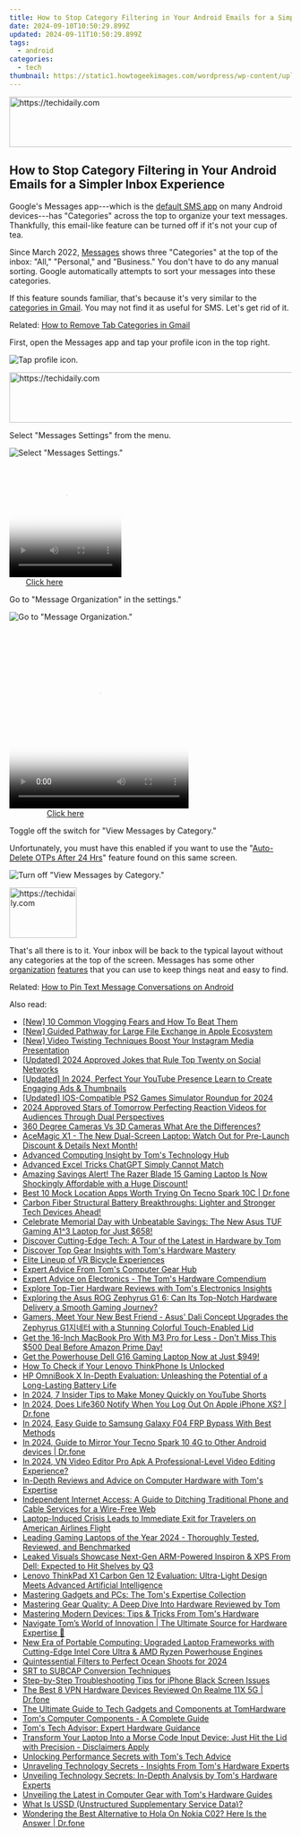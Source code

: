 ```yaml
---
title: How to Stop Category Filtering in Your Android Emails for a Simpler Inbox Experience
date: 2024-09-10T10:50:29.899Z
updated: 2024-09-11T10:50:29.899Z
tags:
  - android
categories:
  - tech
thumbnail: https://static1.howtogeekimages.com/wordpress/wp-content/uploads/2022/04/Messages-categories.png
---
```






<!-- affiliate ads begin -->
<a href="https://appsumo.8odi.net/c/5597632/2130871/7443" target="_top" id="2130871">
  <img src="//a.impactradius-go.com/display-ad/7443-2130871" border="0" alt="https://techidaily.com" width="728" height="90"/>
</a>
<img height="0" width="0" src="https://appsumo.8odi.net/i/5597632/2130871/7443" style="position:absolute;visibility:hidden;" border="0" />
<!-- affiliate ads end -->




## How to Stop Category Filtering in Your Android Emails for a Simpler Inbox Experience

Google's Messages app---which is the [default SMS app](https://techtrends.techidaily.com/guide-to-activate-or-deactivate-network-discovery-feature-in-windows-11/) on many Android devices---has "Categories" across the top to organize your text messages. Thankfully, this email-like feature can be turned off if it's not your cup of tea.

 Since March 2022, [Messages](https://www.anrdoezrs.net/links/3607085/type/dlg/sid/UUhtgUeUpU206268/https://play.google.com/store/apps/details?id=com.google.android.apps.messaging) shows three "Categories" at the top of the inbox: "All," "Personal," and "Business." You don't have to do any manual sorting. Google automatically attempts to sort your messages into these categories.

 If this feature sounds familiar, that's because it's very similar to the [categories in Gmail](https://extra-resources.techidaily.com/the-art-of-crafting-gopro-time-lapses/). You may not find it as useful for SMS. Let's get rid of it.

Related: [How to Remove Tab Categories in Gmail](https://extra-resources.techidaily.com/the-art-of-crafting-gopro-time-lapses/) 

 First, open the Messages app and tap your profile icon in the top right.

![Tap profile icon.](https://static1.howtogeekimages.com/wordpress/wp-content/uploads/2022/04/2022-04-13_11-27-25.jpg) 





<!-- affiliate ads begin -->
<a href="https://ephamedtechinc.pxf.io/c/5597632/2137212/26400" target="_top" id="2137212">
  <img src="//a.impactradius-go.com/display-ad/26400-2137212" border="0" alt="https://techidaily.com" width="728" height="90"/>
</a>
<img height="0" width="0" src="https://ephamedtechinc.pxf.io/i/5597632/2137212/26400" style="position:absolute;visibility:hidden;" border="0" />
<!-- affiliate ads end -->




 Select "Messages Settings" from the menu.

![Select "Messages Settings."](https://static1.howtogeekimages.com/wordpress/wp-content/uploads/2022/04/2022-04-13_11-27-52.jpg) 





<!-- affiliate ads begin -->
<span id="1374820">
					<video width="200" height="200" style="cursor:pointer"
           poster="//a.impactradius-go.com/display-clicktoplayimage/1374820.png"
           onclick="if(!this.playClicked){this.play();this.setAttribute('controls',true);this.playClicked=true;}">
	   <source src="//a.impactradius-go.com/display-ad/15852-1374820">
	   <img src="//a.impactradius-go.com/display-clicktoplayimage/1374820.png" style="border: none; height: 100%; width: 100%; object-fit: contain">
	</video>
	<div style="width:125px;text-align:center"><a href="javascript:window.open(decodeURIComponent('https%3A%2F%2Fthefitville.pxf.io%2Fc%2F5597632%2F1374820%2F15852'), '_blank');void(0);">Click here</a></div>
</span>
<img height="0" width="0" src="https://imp.pxf.io/i/5597632/1374820/15852" style="position:absolute;visibility:hidden;" border="0" />
<!-- affiliate ads end -->




 Go to "Message Organization" in the settings."

![Go to "Message Organization."](https://static1.howtogeekimages.com/wordpress/wp-content/uploads/2022/04/2022-04-13_11-29-08.jpg) 





<!-- affiliate ads begin -->
<span id="1498635">
					<video width="320" height="320" style="cursor:pointer"
           poster="//a.impactradius-go.com/display-clicktoplayimage/1498635.png"
           onclick="if(!this.playClicked){this.play();this.setAttribute('controls',true);this.playClicked=true;}">
	   <source src="//a.impactradius-go.com/display-ad/17326-1498635">
	   <img src="//a.impactradius-go.com/display-clicktoplayimage/1498635.png" style="border: none; height: 100%; width: 100%; object-fit: contain">
	</video>
	<div style="width:200px;text-align:center"><a href="javascript:window.open(decodeURIComponent('https%3A%2F%2Fancheer.sjv.io%2Fc%2F5597632%2F1498635%2F17326'), '_blank');void(0);">Click here</a></div>
</span>
<img height="0" width="0" src="https://imp.pxf.io/i/5597632/1498635/17326" style="position:absolute;visibility:hidden;" border="0" />
<!-- affiliate ads end -->




 Toggle off the switch for "View Messages by Category."

 Unfortunately, you must have this enabled if you want to use the "[Auto-Delete OTPs After 24 Hrs](https://facebook-video-content.techidaily.com/new-in-2024-the-art-of-digital-retrieval-saving-and-storing-chats-on-fb/)" feature found on this same screen.

![Turn off "View Messages by Category."](https://static1.howtogeekimages.com/wordpress/wp-content/uploads/2022/04/2022-04-13_11-56-05.jpg) 





<!-- affiliate ads begin -->
<a href="https://aligracehair.sjv.io/c/5597632/2135364/19272" target="_top" id="2135364">
  <img src="//a.impactradius-go.com/display-ad/19272-2135364" border="0" alt="https://techidaily.com" width="120" height="90"/>
</a>
<img height="0" width="0" src="https://aligracehair.sjv.io/i/5597632/2135364/19272" style="position:absolute;visibility:hidden;" border="0" />
<!-- affiliate ads end -->




 That's all there is to it. Your inbox will be back to the typical layout without any categories at the top of the screen. Messages has some other [organization](https://fix-guide.techidaily.com/how-to-use-special-features-virtual-location-on-motorola-moto-g73-5g-drfone-by-drfone-virtual-android/) [features](https://smart-video-editing.techidaily.com/updated-movie-mastery-unlocked-easy-tips-and-tricks-for-filmmakers-for-2024/) that you can use to keep things neat and easy to find.

Related: [How to Pin Text Message Conversations on Android](https://smart-video-editing.techidaily.com/updated-movie-mastery-unlocked-easy-tips-and-tricks-for-filmmakers-for-2024/)

<ins class="adsbygoogle"
     style="display:block"
     data-ad-format="autorelaxed"
     data-ad-client="ca-pub-7571918770474297"
     data-ad-slot="1223367746"></ins>



<ins class="adsbygoogle"
     style="display:block"
     data-ad-client="ca-pub-7571918770474297"
     data-ad-slot="8358498916"
     data-ad-format="auto"
     data-full-width-responsive="true"></ins>

<span class="atpl-alsoreadstyle">Also read:</span>
<div><ul>
<li><a href="https://youtube-zero.techidaily.com/0-common-vlogging-fears-and-how-to-beat-them/"><u>[New] 10 Common Vlogging Fears and How To Beat Them</u></a></li>
<li><a href="https://fox-hovers.techidaily.com/new-guided-pathway-for-large-file-exchange-in-apple-ecosystem/"><u>[New] Guided Pathway for Large File Exchange in Apple Ecosystem</u></a></li>
<li><a href="https://instagram-video-files.techidaily.com/new-video-twisting-techniques-boost-your-instagram-media-presentation/"><u>[New] Video Twisting Techniques  Boost Your Instagram Media Presentation</u></a></li>
<li><a href="https://twitter-videos.techidaily.com/updated-2024-approved-jokes-that-rule-top-twenty-on-social-networks/"><u>[Updated] 2024 Approved  Jokes that Rule  Top Twenty on Social Networks</u></a></li>
<li><a href="https://youtube-webster.techidaily.com/ed-in-2024-perfect-your-youtube-presence-learn-to-create-engaging-ads-and-thumbnails/"><u>[Updated] In 2024, Perfect Your YouTube Presence  Learn to Create Engaging Ads & Thumbnails</u></a></li>
<li><a href="https://screen-recording.techidaily.com/updated-ios-compatible-ps2-games-simulator-roundup-for-2024/"><u>[Updated] IOS-Compatible PS2 Games Simulator Roundup for 2024</u></a></li>
<li><a href="https://youtube-stream.techidaily.com/2024-approved-stars-of-tomorrow-perfecting-reaction-videos-for-audiences-through-dual-perspectives/"><u>2024 Approved  Stars of Tomorrow  Perfecting Reaction Videos for Audiences Through Dual Perspectives</u></a></li>
<li><a href="https://fox-helps.techidaily.com/360-degree-cameras-vs-3d-cameras-what-are-the-differences/"><u>360 Degree Cameras Vs 3D Cameras  What Are the Differences?</u></a></li>
<li><a href="https://hardware-reviews.techidaily.com/1723862676764-acemagic-x1-the-new-dual-screen-laptop-watch-out-for-pre-launch-discount-and-details-next-month/"><u>AceMagic X1 - The New Dual-Screen Laptop: Watch Out for Pre-Launch Discount & Details Next Month!</u></a></li>
<li><a href="https://hardware-reviews.techidaily.com/advanced-computing-insight-by-toms-technology-hub/"><u>Advanced Computing Insight by Tom's Technology Hub</u></a></li>
<li><a href="https://tech-hub.techidaily.com/advanced-excel-tricks-chatgpt-simply-cannot-match/"><u>Advanced Excel Tricks ChatGPT Simply Cannot Match</u></a></li>
<li><a href="https://hardware-reviews.techidaily.com/1723862705261-amazing-savings-alert-the-razer-blade-15-gaming-laptop-is-now-shockingly-affordable-with-a-huge-discount/"><u>Amazing Savings Alert! The Razer Blade 15 Gaming Laptop Is Now Shockingly Affordable with a Huge Discount!</u></a></li>
<li><a href="https://fake-location.techidaily.com/best-10-mock-location-apps-worth-trying-on-tecno-spark-10c-drfone-by-drfone-virtual-android/"><u>Best 10 Mock Location Apps Worth Trying On Tecno Spark 10C | Dr.fone</u></a></li>
<li><a href="https://hardware-reviews.techidaily.com/1723862653040-carbon-fiber-structural-battery-breakthroughs-lighter-and-stronger-tech-devices-ahead/"><u>Carbon Fiber Structural Battery Breakthroughs: Lighter and Stronger Tech Devices Ahead!</u></a></li>
<li><a href="https://hardware-reviews.techidaily.com/celebrate-memorial-day-with-unbeatable-savings-the-new-asus-tuf-gaming-a13-laptop-for-just-658/"><u>Celebrate Memorial Day with Unbeatable Savings: The New Asus TUF Gaming A1^3 Laptop for Just $658!</u></a></li>
<li><a href="https://hardware-reviews.techidaily.com/discover-cutting-edge-tech-a-tour-of-the-latest-in-hardware-by-tom/"><u>Discover Cutting-Edge Tech: A Tour of the Latest in Hardware by Tom</u></a></li>
<li><a href="https://hardware-reviews.techidaily.com/discover-top-gear-insights-with-toms-hardware-mastery/"><u>Discover Top Gear Insights with Tom's Hardware Mastery</u></a></li>
<li><a href="https://extra-tips.techidaily.com/elite-lineup-of-vr-bicycle-experiences/"><u>Elite Lineup of VR Bicycle Experiences</u></a></li>
<li><a href="https://hardware-reviews.techidaily.com/expert-advice-from-toms-computer-gear-hub/"><u>Expert Advice From Tom's Computer Gear Hub</u></a></li>
<li><a href="https://hardware-reviews.techidaily.com/expert-advice-on-electronics-the-toms-hardware-compendium/"><u>Expert Advice on Electronics - The Tom's Hardware Compendium</u></a></li>
<li><a href="https://hardware-reviews.techidaily.com/explore-top-tier-hardware-reviews-with-toms-electronics-insights/"><u>Explore Top-Tier Hardware Reviews with Tom's Electronics Insights</u></a></li>
<li><a href="https://hardware-reviews.techidaily.com/exploring-the-asus-rog-zephyrus-g1-6-can-its-top-notch-hardware-delivery-a-smooth-gaming-journey/"><u>Exploring the Asus ROG Zephyrus G1 6: Can Its Top-Notch Hardware Delivery a Smooth Gaming Journey?</u></a></li>
<li><a href="https://hardware-reviews.techidaily.com/gamers-meet-your-new-best-friend-asus-dali-concept-upgrades-the-zephyrus-g1-with-a-stunning-colorful-touch-enabled-lid/"><u>Gamers, Meet Your New Best Friend - Asus' Dali Concept Upgrades the Zephyrus G1지네터 with a Stunning Colorful Touch-Enabled Lid</u></a></li>
<li><a href="https://hardware-reviews.techidaily.com/get-the-16-inch-macbook-pro-with-m3-pro-for-less-dont-miss-this-500-deal-before-amazon-prime-day/"><u>Get the 16-Inch MacBook Pro With M3 Pro for Less - Don't Miss This $500 Deal Before Amazon Prime Day!</u></a></li>
<li><a href="https://hardware-reviews.techidaily.com/1723862732090-get-the-powerhouse-dell-g16-gaming-laptop-now-at-just-949/"><u>Get the Powerhouse Dell G16 Gaming Laptop Now at Just $949!</u></a></li>
<li><a href="https://sim-unlock.techidaily.com/how-to-check-if-your-lenovo-thinkphone-is-unlocked-by-drfone-android/"><u>How To Check if Your Lenovo ThinkPhone Is Unlocked</u></a></li>
<li><a href="https://hardware-reviews.techidaily.com/hp-omnibook-x-in-depth-evaluation-unleashing-the-potential-of-a-long-lasting-battery-life/"><u>HP OmniBook X In-Depth Evaluation: Unleashing the Potential of a Long-Lasting Battery Life</u></a></li>
<li><a href="https://youtube-lab.techidaily.com/24-7-insider-tips-to-make-money-quickly-on-youtube-shorts/"><u>In 2024, 7 Insider Tips to Make Money Quickly on YouTube Shorts</u></a></li>
<li><a href="https://review-topics.techidaily.com/in-2024-does-life360-notify-when-you-log-out-on-apple-iphone-xs-drfone-by-drfone-virtual-ios/"><u>In 2024, Does Life360 Notify When You Log Out On Apple iPhone XS? | Dr.fone</u></a></li>
<li><a href="https://android-frp.techidaily.com/in-2024-easy-guide-to-samsung-galaxy-f04-frp-bypass-with-best-methods-by-drfone-android/"><u>In 2024, Easy Guide to Samsung Galaxy F04 FRP Bypass With Best Methods</u></a></li>
<li><a href="https://screen-mirror.techidaily.com/in-2024-guide-to-mirror-your-tecno-spark-10-4g-to-other-android-devices-drfone-by-drfone-android/"><u>In 2024, Guide to Mirror Your Tecno Spark 10 4G to Other Android devices | Dr.fone</u></a></li>
<li><a href="https://ai-driven-video-production.techidaily.com/in-2024-vn-video-editor-pro-apk-a-professional-level-video-editing-experience/"><u>In 2024, VN Video Editor Pro Apk A Professional-Level Video Editing Experience?</u></a></li>
<li><a href="https://hardware-reviews.techidaily.com/in-depth-reviews-and-advice-on-computer-hardware-with-toms-expertise/"><u>In-Depth Reviews and Advice on Computer Hardware with Tom's Expertise</u></a></li>
<li><a href="https://techtrends.techidaily.com/independent-internet-access-a-guide-to-ditching-traditional-phone-and-cable-services-for-a-wire-free-web/"><u>Independent Internet Access: A Guide to Ditching Traditional Phone and Cable Services for a Wire-Free Web</u></a></li>
<li><a href="https://hardware-reviews.techidaily.com/laptop-induced-crisis-leads-to-immediate-exit-for-travelers-on-american-airlines-flight/"><u>Laptop-Induced Crisis Leads to Immediate Exit for Travelers on American Airlines Flight</u></a></li>
<li><a href="https://hardware-reviews.techidaily.com/leading-gaming-laptops-of-the-year-2024-thoroughly-tested-reviewed-and-benchmarked/"><u>Leading Gaming Laptops of the Year 2024 - Thoroughly Tested, Reviewed, and Benchmarked</u></a></li>
<li><a href="https://hardware-reviews.techidaily.com/leaked-visuals-showcase-next-gen-arm-powered-inspiron-and-xps-from-dell-expected-to-hit-shelves-by-q3/"><u>Leaked Visuals Showcase Next-Gen ARM-Powered Inspiron & XPS From Dell: Expected to Hit Shelves by Q3</u></a></li>
<li><a href="https://hardware-reviews.techidaily.com/lenovo-thinkpad-x1-carbon-gen-12-evaluation-ultra-light-design-meets-advanced-artificial-intelligence/"><u>Lenovo ThinkPad X1 Carbon Gen 12 Evaluation: Ultra-Light Design Meets Advanced Artificial Intelligence</u></a></li>
<li><a href="https://hardware-reviews.techidaily.com/mastering-gadgets-and-pcs-the-toms-expertise-collection/"><u>Mastering Gadgets and PCs: The Tom's Expertise Collection</u></a></li>
<li><a href="https://hardware-reviews.techidaily.com/mastering-gear-quality-a-deep-dive-into-hardware-reviewed-by-tom/"><u>Mastering Gear Quality: A Deep Dive Into Hardware Reviewed by Tom</u></a></li>
<li><a href="https://hardware-reviews.techidaily.com/mastering-modern-devices-tips-and-tricks-from-toms-hardware/"><u>Mastering Modern Devices: Tips & Tricks From Tom's Hardware</u></a></li>
<li><a href="https://hardware-reviews.techidaily.com/navigate-toms-world-of-innovation-the-ultimate-source-for-hardware-expertise/"><u>Navigate Tom’s World of Innovation | The Ultimate Source for Hardware Expertise 🔧</u></a></li>
<li><a href="https://hardware-reviews.techidaily.com/new-era-of-portable-computing-upgraded-laptop-frameworks-with-cutting-edge-intel-core-ultra-and-amd-ryzen-powerhouse-engines/"><u>New Era of Portable Computing: Upgraded Laptop Frameworks with Cutting-Edge Intel Core Ultra & AMD Ryzen Powerhouse Engines</u></a></li>
<li><a href="https://extra-skills.techidaily.com/quintessential-filters-to-perfect-ocean-shoots-for-2024/"><u>Quintessential Filters to Perfect Ocean Shoots for 2024</u></a></li>
<li><a href="https://extra-lessons.techidaily.com/srt-to-subcap-conversion-techniques/"><u>SRT to SUBCAP  Conversion Techniques</u></a></li>
<li><a href="https://fox-that.techidaily.com/step-by-step-troubleshooting-tips-for-iphone-black-screen-issues/"><u>Step-by-Step Troubleshooting Tips for iPhone Black Screen Issues</u></a></li>
<li><a href="https://fake-location.techidaily.com/the-best-8-vpn-hardware-devices-reviewed-on-realme-11x-5g-drfone-by-drfone-virtual-android/"><u>The Best 8 VPN Hardware Devices Reviewed On Realme 11X 5G | Dr.fone</u></a></li>
<li><a href="https://hardware-reviews.techidaily.com/the-ultimate-guide-to-tech-gadgets-and-components-at-tomhardware/"><u>The Ultimate Guide to Tech Gadgets and Components at TomHardware</u></a></li>
<li><a href="https://hardware-reviews.techidaily.com/toms-computer-components-a-complete-guide/"><u>Tom's Computer Components - A Complete Guide</u></a></li>
<li><a href="https://hardware-reviews.techidaily.com/toms-tech-advisor-expert-hardware-guidance/"><u>Tom's Tech Advisor: Expert Hardware Guidance</u></a></li>
<li><a href="https://hardware-reviews.techidaily.com/1723862703895-transform-your-laptop-into-a-morse-code-input-device-just-hit-the-lid-with-precision-disclaimers-apply/"><u>Transform Your Laptop Into a Morse Code Input Device: Just Hit the Lid with Precision - Disclaimers Apply</u></a></li>
<li><a href="https://hardware-reviews.techidaily.com/unlocking-performance-secrets-with-toms-tech-advice/"><u>Unlocking Performance Secrets with Tom's Tech Advice</u></a></li>
<li><a href="https://hardware-reviews.techidaily.com/unraveling-technology-secrets-insights-from-toms-hardware-experts/"><u>Unraveling Technology Secrets - Insights From Tom's Hardware Experts</u></a></li>
<li><a href="https://hardware-reviews.techidaily.com/unveiling-technology-secrets-in-depth-analysis-by-toms-hardware-experts/"><u>Unveiling Technology Secrets: In-Depth Analysis by Tom's Hardware Experts</u></a></li>
<li><a href="https://hardware-reviews.techidaily.com/unveiling-the-latest-in-computer-gear-with-toms-hardware-guides/"><u>Unveiling the Latest in Computer Gear with Tom's Hardware Guides</u></a></li>
<li><a href="https://techtrends.techidaily.com/what-is-ussd-unstructured-supplementary-service-data/"><u>What Is USSD (Unstructured Supplementary Service Data)?</u></a></li>
<li><a href="https://fake-location.techidaily.com/wondering-the-best-alternative-to-hola-on-nokia-c02-here-is-the-answer-drfone-by-drfone-virtual-android/"><u>Wondering the Best Alternative to Hola On Nokia C02? Here Is the Answer | Dr.fone</u></a></li>
</ul></div>
